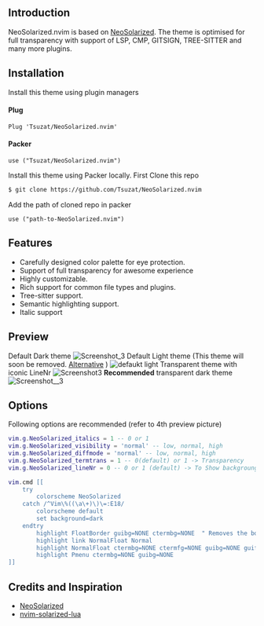 ## Introduction
NeoSolarized.nvim is based on [NeoSolarized](https://github.com/overcache/NeoSolarized). The theme is optimised for full transparency with support of LSP, CMP, GITSIGN, TREE-SITTER and many more plugins.

## Installation
Install this theme using plugin managers
#### Plug
```
Plug 'Tsuzat/NeoSolarized.nvim'
```
#### Packer
```
use ("Tsuzat/NeoSolarized.nvim")
```
Install this theme using Packer locally. First Clone this repo
```sh
$ git clone https://github.com/Tsuzat/NeoSolarized.nvim
```
Add the path of cloned repo in packer
```
use ("path-to-NeoSolarized.nvim")
```
## Features
- Carefully designed color palette for eye protection.
- Support of full transparency for awesome experience
- Highly customizable.
- Rich support for common file types and plugins.
- Tree-sitter support.
- Semantic highlighting support.
- Italic support

## Preview
Default Dark theme
![Screenshot_3](https://user-images.githubusercontent.com/70003855/183027428-6a4bf646-b629-4fc9-9429-cb732acb5d68.png)
Default Light theme (This theme will soon be removed. [Alternative](https://github.com/shaunsingh/solarized.nvim) )
![defaukt light](https://user-images.githubusercontent.com/70003855/182680058-4e9780e6-6dcd-4325-9deb-ee71535c67f3.png)
Transparent theme with iconic LineNr
![Screenshot3](https://user-images.githubusercontent.com/70003855/183027947-1ae93f4c-f9ad-444e-b616-063e64c4e78a.png)
**Recommended** transparent dark theme
![Screenshot__3](https://user-images.githubusercontent.com/70003855/183027991-06d8a1c1-f95e-4535-9d0a-629efddd3d8a.png)

## Options
Following options are recommended (refer to 4th preview picture)
```lua
vim.g.NeoSolarized_italics = 1 -- 0 or 1
vim.g.NeoSolarized_visibility = 'normal' -- low, normal, high
vim.g.NeoSolarized_diffmode = 'normal' -- low, normal, high
vim.g.NeoSolarized_termtrans = 1 -- 0(default) or 1 -> Transparency
vim.g.NeoSolarized_lineNr = 0 -- 0 or 1 (default) -> To Show backgroung in LineNr

vim.cmd [[
    try
        colorscheme NeoSolarized
    catch /^Vim\%((\a\+)\)\=:E18/
        colorscheme default
        set background=dark
    endtry
        highlight FloatBorder guibg=NONE ctermbg=NONE  " Removes the border of float menu (LSP and Autocompletion uses it)
        highlight link NormalFloat Normal 
        highlight NormalFloat ctermbg=NONE ctermfg=NONE guibg=NONE guifg=NONE 
        highlight Pmenu ctermbg=NONE guibg=NONE 
]]
```
## Credits and Inspiration
- [NeoSolarized](https://github.com/overcache/NeoSolarized)
- [nvim-solarized-lua](https://github.com/ishan9299/nvim-solarized-lua)
